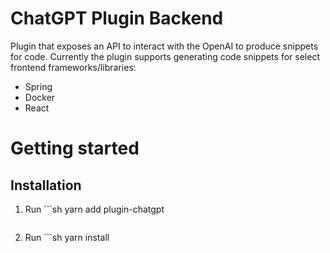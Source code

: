 # ChatGPT Plugin Backend

Plugin that exposes an API to interact with the OpenAI to produce 
snippets for code.
Currently the plugin supports generating code snippets for select frontend frameworks/libraries:
* Spring  
* Docker
* React

# Getting started
## Installation

1. Run ```sh 
    yarn add plugin-chatgpt
    ```
2. Run ```sh 
    yarn install 
    ```